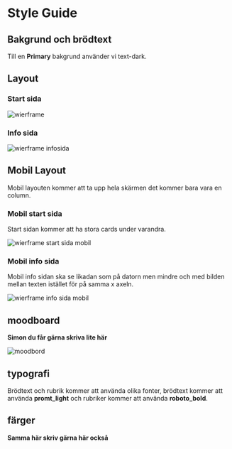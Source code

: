# **Style Guide**

## **Bakgrund och brödtext**

Till en **Primary** bakgrund använder vi text-dark.

## **Layout**

### **Start sida**

![wierframe](img_style_guide/desktop-Homepage.png)

### **Info sida**

![wierframe infosida](img_style_guide/desktop-Infopage.png)

## **Mobil Layout**

Mobil layouten kommer att ta upp hela skärmen det kommer bara vara en column. 

### **Mobil start sida**

Start sidan kommer att ha stora cards under varandra. 

![wierframe start sida mobil](img_style_guide/mobile-Homepage.png)

### **Mobil info sida**

Mobil info sidan ska se likadan som på datorn men mindre och med bilden mellan texten istället för på samma x axeln.

![wierframe info sida mobil](img_style_guide/mobile-infopage.png)

## **moodboard**

**Simon du får gärna skriva lite här**

![moodbord](img_style_guide/moodboard.png)

## **typografi**

Brödtext och rubrik kommer att använda olika fonter, brödtext kommer att använda **promt_light** och rubriker kommer att använda **roboto_bold**.

## **färger**

**Samma här skriv gärna här också**

